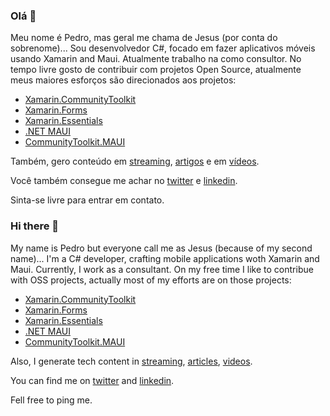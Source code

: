 ### Olá 👋

Meu nome é Pedro, mas geral me chama de Jesus (por conta do sobrenome)... Sou desenvolvedor C#, focado em fazer aplicativos móveis usando Xamarin and Maui. Atualmente trabalho na como consultor. No tempo livre gosto de contribuir com projetos Open Source, atualmente meus maiores esforços são direcionados aos projetos: 

- [Xamarin.CommunityToolkit](https://github.com/xamarin/xamarincommunityToolkit/)
- [Xamarin.Forms](https://github.com/xamarin/xamarin.forms)
- [Xamarin.Essentials](https://github.com/xamarin/essentials)
- [.NET MAUI](https://github.com/dotnet/maui/)
- [CommunityToolkit.MAUI](https://github.com/CommunityToolkit/Maui)


Também, gero conteúdo em [streaming](https://www.twitch.tv/jesopas), [artigos](https://medium.com/@pedro_jesus) e em [vídeos](https://www.youtube.com/pedrojesus).

Você também consegue me achar no [twitter](https://twitter.com/pj_souz) e [linkedin](https://www.linkedin.com/in/pedro-jesus-61464291/). 

Sinta-se livre para entrar em contato.


### Hi there 👋

My name is Pedro but everyone call me as Jesus (because of my second name)... I'm a C# developer, crafting mobile applications woth Xamarin and Maui. Currently, I work as a consultant. On my free time I like to contribue with OSS projects, actually most of my efforts are on those projects:

- [Xamarin.CommunityToolkit](https://github.com/xamarin/xamarincommunityToolkit/)
- [Xamarin.Forms](https://github.com/xamarin/xamarin.forms)
- [Xamarin.Essentials](https://github.com/xamarin/essentials)
- [.NET MAUI](https://github.com/dotnet/maui/)
- [CommunityToolkit.MAUI](https://github.com/CommunityToolkit/Maui)

Also, I generate tech content in [streaming](https://www.twitch.tv/jesopas), [articles](https://medium.com/@pedro_jesus), [videos](https://www.youtube.com/pedrojesus).

You can find me on [twitter](https://twitter.com/pj_souz) and [linkedin](https://www.linkedin.com/in/pedro-jesus-61464291/).

Fell free to ping me.

<!--
**pictos/pictos** is a ✨ _special_ ✨ repository because its `README.md` (this file) appears on your GitHub profile.

Here are some ideas to get you started:

- 🔭 I’m currently working on ...
- 🌱 I’m currently learning ...
- 👯 I’m looking to collaborate on ...
- 🤔 I’m looking for help with ...
- 💬 Ask me about ...
- 📫 How to reach me: ...
- 😄 Pronouns: ...
- ⚡ Fun fact: ...
-->
